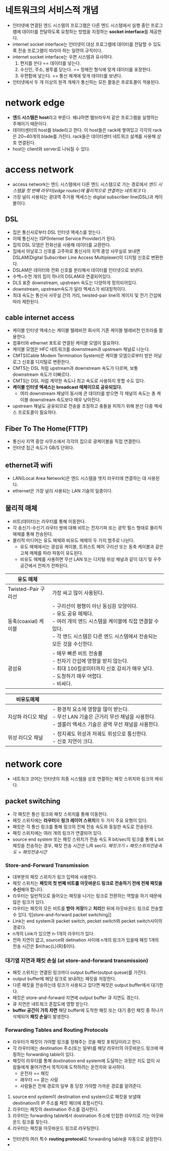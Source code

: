 # 네트워크의 서비스적 개념
- 인터넷에 연결된 엔드 시스템의 프로그램은 다른 엔드 시스템에서 실행 중인 프로그램에 데이터를 전달하도록 요청하는 방법을 지정하는 **socket interface**를 제공한다.
- internet socket interface는 인터넷이 대상 프로그램에 데이터를 전달할 수 있도록 전송 프로그램이 따라야 하는 일련의 규칙이다.
- internet socket interface는 우편 시스템과 유사하다.
	1. 편지를 쓴다 == 데이터를 넣는다.
	2. 수신인, 주소, 봉투를 닫는다. == 정해진 형식에 맞게 데이터를 포장한다.
	3. 우편함에 넣는다. == 통신 체계에 맞게 데이터를 보낸다.
- 인터넷에서 두 개 이상의 원격 개체가 통신하는 모든 활동은 프로토콜이 적용된다.
# network edge
- **엔드 시스템은 host**라고 부른다. 왜냐하면 웹브라우저 같은 프로그램을 실행하는 주체이기 때문이다.
- 데이터센터의 host를 blade라고 한다. 이 host들은 rack에 쌓여있고 각각의 rack은 20~40개의 blade를 가진다. rack들은 데이터센터 네트워크 설계를 사용해 상호 연결된다.
- host는 client와 server로 나눠질 수 있다.
# access network
- access network는 엔드 시스템에서 다른 엔드 시스템으로 가는 경로에서 _엔드 시스템을 첫 번째 라우터(edge router)에 물리적으로 연결하는 네트워크_ 다.
- 가장 널리 사용되는 광대역 주거용 엑세스는 digital subscriber line(DSL)과 케이블이다.
## DSL
- 집은 통신사로부터 DSL 인터넷 액세스를 얻는다.
- 이때 통신사는 ISP(Internet Service Provider)가 된다.
- 집의 DSL 모뎀은 전화선을 사용해 데이터를 교환한다. 
- 집에서 아날로그 신호를 고주파로 통신사의 지역 중앙 사무실로 보내면 DSLAM(Digital Subscriber Line Access Multiplexer)이 디지털 신호로 변환한다.
- DSLAM은 데이터와 전화 신호를 분리해서 데이터를 인터넷으로 보낸다.
- 수백~수천 개의 집이 하나의 DSLAM과 연결되어있다.
- DLS 표준 downstream, upstream 속도는 다양하게 정의되어있다.
- downstream, upstream속도가 달라 엑세스가 비대칭적이다.
- 최대 속도는 통신사 사무실 간의 거리, twisted-pair line의 게이지 및 전기 간섭에 따라 제한된다.
## cable internet access
- 케이블 인터넷 액세스는 케이블 텔레비전 회사의 기존 케이블 텔레비전 인프라를 활용한다.
- 컴퓨터와 ethernet 포트로 연결된 케이블 모뎀이 필요하다.
- 케이블 모뎀은 HFC 네트워크를 downstream과 upstream 채널로 나눈다.
- CMTS(Cable Modem Termination System)은 케이블 모뎀으로부터 받은 아날로그 신호를 디지털로 변환한다.
- CMTS는 DSL 처럼 upstream과 downstream 속도가 다르며, 보통 downstream 속도가 더빠르다.
- CMTS는 DSL 처럼 계약한 속도나 최고 속도로 사용하지 못할 수도 있다.
- **케이블 인터넷 엑세스는 broadcast 매체이므로 공유되있다.** 
	- 여러 downstream 채널이 동시에 큰 데이터를 받으면 각 채널의 속도는 총 케이블 downstream 속도보다 매우 낮아진다.
- upstream 채널도 공유되므로 전송을 조정하고 충돌을 피하기 위해 분산 다중 액세스 프로토콜이 필요하다.
## Fiber To The Home(FTTP)
- 통신사 지역 중앙 사무소에서 각각의 집으로 광케이블을 직접 연결한다.
- 인터넷 접근 속도가 GB/S 단위다.
## ethernet과 wifi
- LAN(Local Area Network)은 엔드 시스템을 엣지 라우터에 연결하는 데 사용된다.
- ethernet은 가장 널리 사용되는 LAN 기술의 일종이다.
## 물리적 매체
- 비트(데이터)는 라우터를 통해 이동한다.
- 각 송신기-수신기 라우터 쌍에 대해 비트는 전자기파 또는 광학 펄스 형태로 물리적 매체를 통해 전송된다.
- 물리적 미디어는 유도 매체와 비유도 매체의 두 가지 범주로 나뉜다. 
	- 유도 매체에서는 광섬유 케이블, 트위스트 페어 구리선 또는 동축 케이블과 같은 고체 매체를 따라 파동이 유도된다. 
	- 비유도 매체를 사용하면 무선 LAN 또는 디지털 위성 채널과 같이 대기 및 우주 공간에서 전파가 전파된다.

| 유도 매체            |                                                                                                                          |
| ---------------- | ------------------------------------------------------------------------------------------------------------------------ |
| Twisted-Pair 구리선 | 가장 싸고 많이 사용된다.                                                                                                           |
| 동축(coaxial) 케이블  | - 구리선이 평행이 아닌 동심원 모양이다.<br>- 유도 공유 매체다.<br>- 여러 개의 엔드 시스템을 케이블에 직접 연결할 수 있다.<br>- 각 엔드 시스템은 다른 엔드 시스템에서 전송되는 모든 것을 수신한다. |
| 광섬유              | - 매우 빠른 비트 전송률<br>- 전자기 간섭에 영향을 받지 않는다.<br>- 최대 100킬로미터까지 신호 감쇠가 매우 낮다.<br>- 도청하기 매우 어렵다.<br>- 비싸다.                      |

| 비유도매체      |                                                                                         |
| ---------- | --------------------------------------------------------------------------------------- |
| 지상파 라디오 채널 | - 환경적 요소에 영향을 많이 받는다.<br>- 무선 LAN 기술은 근거리 무선 채널을 사용한다.<br>- 셀룰러 액세스 기술은 광역 무선 채널을 사용한다. |
| 위성 라디오 채널  | - 정지궤도 위성과 저궤도 위성으로 통신한다.<br>- 신호 지연이 크다.                                               |
# network core
- 네트워크 코어는 인터넷의 최종 시스템을 상호 연결하는 패킷 스위치와 링크의 메쉬다.
## packet switching
- 각 패킷은 통신 링크와 패킷 스위치를 통해 이동한다.
- 패킷 스위치에는 **라우터**와 **링크 레이어 스위치**의 두 가지 주요 유형이 있다.
- 패킷은 각 통신 링크를 통해 링크의 전체 전송 속도와 동일한 속도로 전송된다.
- 패킷 스위치에는 여러 개의 링크가 연결되어 있다.
- source end system 또는 패킷 스위치가 전송 속도 R bit/sec의 링크를 통해 L bit 패킷을 전송하는 경우, 패킷 전송 시간은 L/R sec다.
	${패킷 크기}\div{패킷 스위치 전송 속도}={패킷 전송 시간}$
### Store-and-Forward Transmission
- 대부분의 패킷 스위치가 링크 입력에 사용한다.
- 패킷 스위치는 **패킷의 첫 번째 비트를 아웃바운드 링크로 전송하기 전에 전체 패킷을 수신**해야 합니다.
- 라우터는 일반적으로 들어오는 패킷을 나가는 링크로 전환하는 역할을 하기 때문에 많은 링크가 있다.
- 라우터는 패킷의 모든 비트를 **받아** **저장**하고 **처리**한 뒤에 아웃바운드 링크로 전송할 수 있다.
	![[store-and-forward packet switching]]
- Link는 end system과 packet switch, pecket switch와 pecket switch사이의 경로다.
- n개의 Link가 있으면 n-1개의 라우터가 있다.
- 전파 지연이 없고, source와 detination 사이에 n개의 링크가 있을때 패킷 1개의 전송 시간은 $n\frac{L}{R}$이다.
### 대기열 지연과 패킷 손실 (at store-and-forward transmission)
- 패킷 스위치는 연결된 링크마다 output buffer(output queue)를 가진다.
- output buffer에 해당 링크로 보내려는 패킷을 저장한다.
- 다른 패킷을 전송하는데 링크가 사용되고 있다면 패킷은 output buffer에서 대기한다.
- 패킷은 store-and-forward 지연에 output buffer 큐 지연도 겪는다.
- 큐 지연은 네트워크 혼잡도에 영향 받는다.
- **buffer 공간이 가득 차면** 해당 buffer에 도착한 패킷 또는 대기 중인 패킷 중 하나가 삭제되어 **패킷 손실**이 발생한다.
### Forwarding Tables and Routing Protocols
- 라우터가 패킷이 가야할 링크를 정해주는 것을 패킷 포워딩이라고 한다.
- 각 라우터에는 destination 주소(또는 일부)를 해당 라우터의 아웃바운드 링크에 매핑하는 forwarding table이 있다.
- 패킷이 라우터를 통해 dostination end system에 도달하는 과정은 지도 없이 사람들에게 물어가면서 목적지에 도착하려는 운전자와 유사하다.
	- 운전자 == 패킷
	- 래우터 == 묻는 사람
	- 사람들은 전체 경로의 일부 중 당장 가야할 가까운 경로를 알려준다.
1. source end system이 destination end system으로 패킷을 보낼때  destination의 IP 주소를 패킷 헤더에 포함시킨다.
2. 라우터는 패킷의 destination 주소를 검사한다.
3. 라우터는 forwarding table에서 dostination 주소에 인접한 라우터로 가는 아웃바운드 링크를 찾는다.
4. 라우터는 패킷을 아웃바운드 링크로 라우팅한다.
-  인터넷의 여러 특수 **routing protocol**로 forwarding table을 자동으로 설정한다.
- 